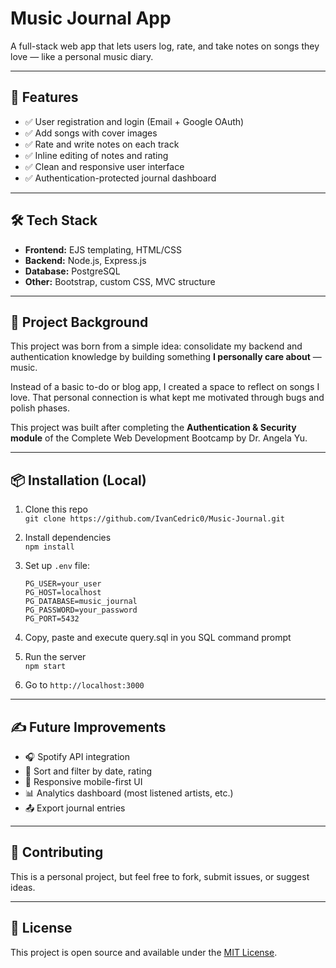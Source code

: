 #  Music Journal App

A full-stack web app that lets users log, rate, and take notes on songs they love — like a personal music diary.

---

## 🚀 Features

- ✅ User registration and login (Email + Google OAuth)
- ✅ Add songs with cover images
- ✅ Rate and write notes on each track
- ✅ Inline editing of notes and rating
- ✅ Clean and responsive user interface
- ✅ Authentication-protected journal dashboard

---

## 🛠️ Tech Stack

- **Frontend:** EJS templating, HTML/CSS
- **Backend:** Node.js, Express.js
- **Database:** PostgreSQL
- **Other:** Bootstrap, custom CSS, MVC structure

---

## 🧠 Project Background

This project was born from a simple idea: consolidate my backend and authentication knowledge by building something **I personally care about** — music.

Instead of a basic to-do or blog app, I created a space to reflect on songs I love. That personal connection is what kept me motivated through bugs and polish phases.

This project was built after completing the **Authentication & Security module** of the Complete Web Development Bootcamp by Dr. Angela Yu.

---

## 📦 Installation (Local)

1. Clone this repo  
   `git clone https://github.com/IvanCedric0/Music-Journal.git`

2. Install dependencies  
   `npm install`

3. Set up `.env` file:
   ```env
   PG_USER=your_user
   PG_HOST=localhost
   PG_DATABASE=music_journal
   PG_PASSWORD=your_password
   PG_PORT=5432
   ```

4. Copy, paste and execute query.sql in you SQL command prompt

5. Run the server  
   `npm start`

6. Go to `http://localhost:3000`

---

## ✍️ Future Improvements

- 🎧 Spotify API integration
- 📅 Sort and filter by date, rating
- 📱 Responsive mobile-first UI
- 📊 Analytics dashboard (most listened artists, etc.)
- 📤 Export journal entries

---

## 🤝 Contributing

This is a personal project, but feel free to fork, submit issues, or suggest ideas.

---

## 📜 License

This project is open source and available under the [MIT License](LICENSE).
